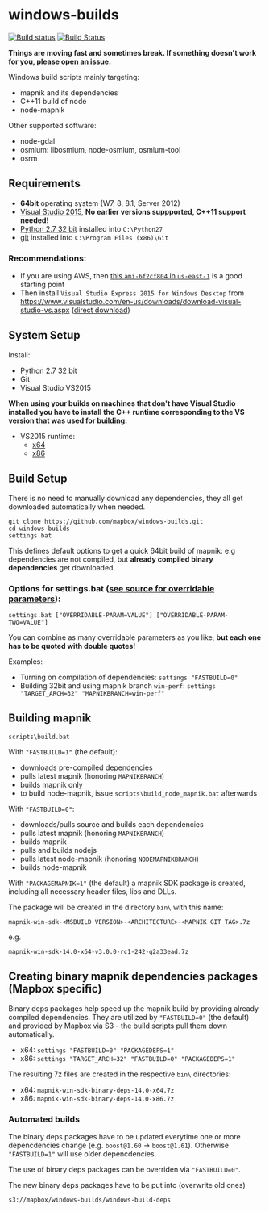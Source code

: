 windows-builds
===================

[![Build status](https://ci.appveyor.com/api/projects/status/5bgyk71sbsg58n77?svg=true)](https://ci.appveyor.com/project/Mapbox/windows-builds)
[![Build Status](https://travis-ci.org/mapbox/windows-builds.svg?branch=master)](https://travis-ci.org/mapbox/windows-builds)

**Things are moving fast and sometimes break.
If something doesn't work for you, please [open an issue](https://github.com/mapbox/windows-builds/issues/new).**

Windows build scripts mainly targeting:
* mapnik and its dependencies
* C++11 build of node
* node-mapnik

Other supported software:
* node-gdal
* osmium: libosmium, node-osmium, osmium-tool
* osrm

## Requirements

 - __64bit__ operating system (W7, 8, 8.1, Server 2012)
 - [Visual Studio 2015](https://www.visualstudio.com/en-us/downloads/download-visual-studio-vs.aspx), **No earlier versions suppported, C++11 support needed!**
 - [Python 2.7 32 bit](https://www.python.org/downloads/windows/) installed into `C:\Python27`
 - [git](https://msysgit.github.io/) installed into `C:\Program Files (x86)\Git`

### Recommendations:

 - If you are using AWS, then [this `ami-6f2cf804` in `us-east-1`](https://aws.amazon.com/marketplace/ordering?productId=6880e80b-b23d-4689-877e-02e40bdfe170&ref_=dtl_psb_continue&region=us-east-1) is a good starting point
 - Then install `Visual Studio Express 2015 for Windows Desktop` from https://www.visualstudio.com/en-us/downloads/download-visual-studio-vs.aspx ([direct download](http://download.microsoft.com/download/D/E/5/DE5263E9-A58D-469A-BA16-14786E2E2B1C/wdexpress_full.exe))

## System Setup

Install:

 - Python 2.7 32 bit
 - Git
 - Visual Studio VS2015

**When using your builds on machines that don't have Visual Studio installed you have to install the C++ runtime corresponding to the VS version that was used for building:**
* VS2015 runtime:
  * [x64](<https://mapbox.s3.amazonaws.com/windows-builds/visual-studio-runtimes/vcredist-VS2015/vc_redist.x64.exe>)
  * [x86](<https://mapbox.s3.amazonaws.com/windows-builds/visual-studio-runtimes/vcredist-VS2015/vc_redist.x86.exe>)

## Build Setup

There is no need to manually download any dependencies, they all get downloaded automatically when needed.


```
git clone https://github.com/mapbox/windows-builds.git
cd windows-builds
settings.bat
```

This defines default options to get a quick 64bit build of mapnik: e.g dependencies are not compiled, but **already compiled binary dependencies** get downloaded.

### Options for settings.bat ([see source for overridable parameters](/settings.bat)):

    settings.bat ["OVERRIDABLE-PARAM=VALUE"] ["OVERRIDABLE-PARAM-TWO=VALUE"]

You can combine as many overridable parameters as you like, **but each one has to be quoted with double quotes!**

Examples:
* Turning on compilation of dependencies: `settings "FASTBUILD=0"`
* Building 32bit and using mapnik branch `win-perf`: `settings "TARGET_ARCH=32" "MAPNIKBRANCH=win-perf"`


## Building mapnik

    scripts\build.bat

With `"FASTBUILD=1"` (the default):
* downloads pre-compiled dependencies
* pulls latest mapnik (honoring `MAPNIKBRANCH`)
* builds mapnik only
* to build node-mapnik, issue `scripts\build_node_mapnik.bat` afterwards

With `"FASTBUILD=0"`:
* downloads/pulls source and builds each dependencies
* pulls latest mapnik (honoring `MAPNIKBRANCH`)
* builds mapnik
* pulls and builds nodejs
* pulls latest node-mapnik (honoring `NODEMAPNIKBRANCH`)
* builds node-mapnik

With `"PACKAGEMAPNIK=1"` (the default) a mapnik SDK package is created, including all necessary header files, libs and DLLs.

The package will be created in the directory `bin\` with this name:

    mapnik-win-sdk-<MSBUILD VERSION>-<ARCHITECTURE>-<MAPNIK GIT TAG>.7z

 e.g.

    mapnik-win-sdk-14.0-x64-v3.0.0-rc1-242-g2a33ead.7z

## Creating binary mapnik dependencies packages (Mapbox specific)

Binary deps packages help speed up the mapnik build by providing already compiled dependencies. They are utilized by `"FASTBUILD=0"` (the default) and provided by Mapbox via S3 - the build scripts pull them down automatically.

* x64: `settings "FASTBUILD=0" "PACKAGEDEPS=1"`
* x86: `settings "TARGET_ARCH=32" "FASTBUILD=0" "PACKAGEDEPS=1"`

The resulting 7z files are created in the respective `bin\` directories:
* x64: `mapnik-win-sdk-binary-deps-14.0-x64.7z`
* x86: `mapnik-win-sdk-binary-deps-14.0-x86.7z`

### Automated builds

The binary deps packages have to be updated everytime one or more depencdencies change
(e.g. `boost@1.60` -> `boost@1.61`).
Otherwise `"FASTBUILD=1"` will use older depencdencies.

The use of binary deps packages can be overriden via `"FASTBUILD=0"`.

The new binary deps packages have to be put into (overwrite old ones)
```
s3://mapbox/windows-builds/windows-build-deps
```
